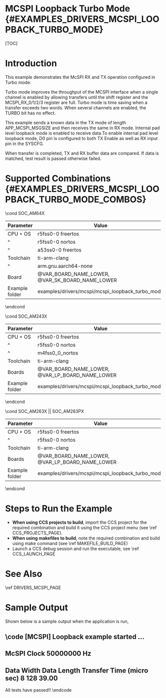 # MCSPI Loopback Turbo Mode {#EXAMPLES_DRIVERS_MCSPI_LOOPBACK_TURBO_MODE}

[TOC]

# Introduction

This example demonstrates the McSPI RX and TX operation configured
in Turbo mode.

Turbo mode improves the throughput of the MCSPI interface when a single channel
is enabled by allowing transfers until the shift register and the MCSPI_RX_0/1/2/3 register are full. Turbo mode is time saving when a transfer exceeds two words. When several channels are enabled, the TURBO bit has no effect.

This example sends a known data in the TX mode of length APP_MCSPI_MSGSIZE
and then receives the same in RX mode. Internal pad level loopback mode
is enabled to receive data.To enable internal pad level loopback mode, D0 pin is configured to both TX Enable as well as RX input pin in the SYSCFG.

When transfer is completed, TX and RX buffer data are compared.
If data is matched, test result is passed otherwise failed.

# Supported Combinations {#EXAMPLES_DRIVERS_MCSPI_LOOPBACK_TURBO_MODE_COMBOS}

\cond SOC_AM64X

 Parameter      | Value
 ---------------|-----------
 CPU + OS       | r5fss0-0 freertos
 ^              | r5fss0-0 nortos
 ^              | a53ss0-0 freertos
 Toolchain      | ti-arm-clang
 ^              | arm.gnu.aarch64-none
 Board          | @VAR_BOARD_NAME_LOWER, @VAR_SK_BOARD_NAME_LOWER
 Example folder | examples/drivers/mcspi/mcspi_loopback_turbo_mode

\endcond

\cond SOC_AM243X

 Parameter      | Value
 ---------------|-----------
 CPU + OS       | r5fss0-0 freertos
 ^              | r5fss0-0 nortos
 ^              | m4fss0_0_nortos
 Toolchain      | ti-arm-clang
 Boards         | @VAR_BOARD_NAME_LOWER, @VAR_LP_BOARD_NAME_LOWER
 Example folder | examples/drivers/mcspi/mcspi_loopback_turbo_mode

\endcond

\cond SOC_AM263X || SOC_AM263PX

 Parameter      | Value
 ---------------|-----------
 CPU + OS       | r5fss0-0 freertos
 ^              | r5fss0-0 nortos
 Toolchain      | ti-arm-clang
 Boards         | @VAR_BOARD_NAME_LOWER, @VAR_LP_BOARD_NAME_LOWER
 Example folder | examples/drivers/mcspi/mcspi_loopback_turbo_mode

\endcond

# Steps to Run the Example

- **When using CCS projects to build**, import the CCS project for the required combination
  and build it using the CCS project menu (see \ref CCS_PROJECTS_PAGE).
- **When using makefiles to build**, note the required combination and build using
  make command (see \ref MAKEFILE_BUILD_PAGE)
- Launch a CCS debug session and run the executable, see \ref CCS_LAUNCH_PAGE

# See Also

\ref DRIVERS_MCSPI_PAGE

# Sample Output

Shown below is a sample output when the application is run,

\code
[MCSPI] Loopback example started ...
----------------------------------------------------------
McSPI Clock 50000000 Hz
----------------------------------------------------------
Data Width 	Data Length 	Transfer Time (micro sec)
8		128		39.00
----------------------------------------------------------

All tests have passed!!
\endcode

